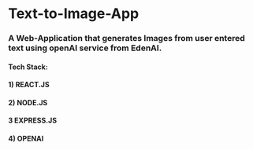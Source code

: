 # Text-to-Image-App

### A Web-Application that generates Images from user entered text using openAI service from EdenAI.

#### Tech Stack:

#### 1) REACT.JS
#### 2) NODE.JS
#### 3 EXPRESS.JS
#### 4) OPENAI 


